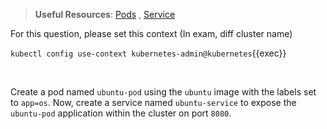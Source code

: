 
> <strong>Useful Resources</strong>: [Pods](https://kubernetes.io/docs/concepts/workloads/pods/) , [Service](https://kubernetes.io/docs/concepts/services-networking/service/)

For this question, please set this context (In exam, diff cluster name)

`kubectl config use-context kubernetes-admin@kubernetes`{{exec}}

<br>

Create a pod named `ubuntu-pod` using the `ubuntu` image with the labels set to `app=os`. Now, create a service named `ubuntu-service` to expose the `ubuntu-pod` application within the cluster on port `8080`.